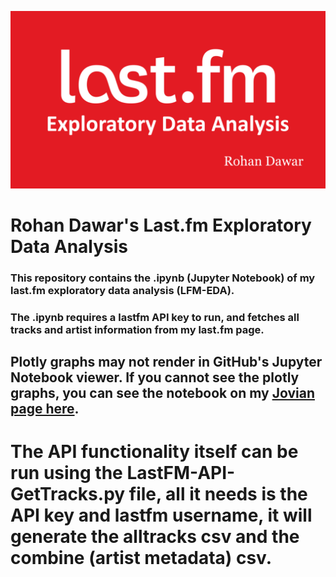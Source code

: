 ![HeaderBanner](https://raw.githubusercontent.com/Rohan-Dawar/LASTFM-EDA/main/lfmeda.png)

# Rohan Dawar's Last.fm Exploratory Data Analysis

### This repository contains the .ipynb (Jupyter Notebook) of my last.fm exploratory data analysis (LFM-EDA).
### The .ipynb requires a lastfm API key to run, and fetches all tracks and artist information from my last.fm page.
## Plotly graphs may not render in GitHub's Jupyter Notebook viewer. If you cannot see the plotly graphs, you can see the notebook on my [Jovian page here](https://jovian.ai/rohan-dawar/rohan-dawar-jztdsp2-lastfm-eda2).
# The API functionality itself can be run using the LastFM-API-GetTracks.py file, all it needs is the API key and lastfm username, it will generate the alltracks csv and the combine (artist metadata) csv.

